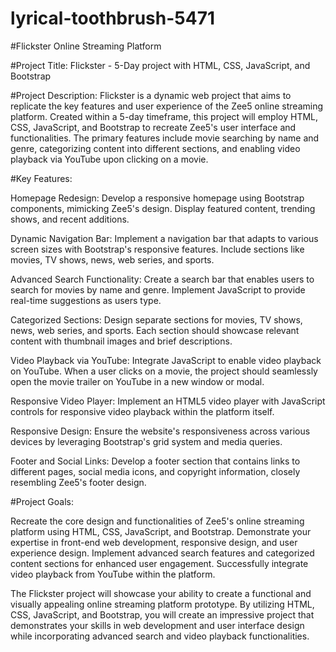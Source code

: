 # lyrical-toothbrush-5471
#Flickster Online Streaming Platform

#Project Title: Flickster - 5-Day project with HTML, CSS, JavaScript, and Bootstrap

#Project Description:
Flickster is a dynamic web project that aims to replicate the key features and user experience of the Zee5 online streaming platform. Created within a 5-day timeframe, this project will employ HTML, CSS, JavaScript, and Bootstrap to recreate Zee5's user interface and functionalities. The primary features include movie searching by name and genre, categorizing content into different sections, and enabling video playback via YouTube upon clicking on a movie.

#Key Features:

Homepage Redesign: Develop a responsive homepage using Bootstrap components, mimicking Zee5's design. Display featured content, trending shows, and recent additions.

Dynamic Navigation Bar: Implement a navigation bar that adapts to various screen sizes with Bootstrap's responsive features. Include sections like movies, TV shows, news, web series, and sports.

Advanced Search Functionality: Create a search bar that enables users to search for movies by name and genre. Implement JavaScript to provide real-time suggestions as users type.

Categorized Sections: Design separate sections for movies, TV shows, news, web series, and sports. Each section should showcase relevant content with thumbnail images and brief descriptions.

Video Playback via YouTube: Integrate JavaScript to enable video playback on YouTube. When a user clicks on a movie, the project should seamlessly open the movie trailer on YouTube in a new window or modal.

Responsive Video Player: Implement an HTML5 video player with JavaScript controls for responsive video playback within the platform itself.

Responsive Design: Ensure the website's responsiveness across various devices by leveraging Bootstrap's grid system and media queries.

Footer and Social Links: Develop a footer section that contains links to different pages, social media icons, and copyright information, closely resembling Zee5's footer design.

#Project Goals:

Recreate the core design and functionalities of Zee5's online streaming platform using HTML, CSS, JavaScript, and Bootstrap.
Demonstrate your expertise in front-end web development, responsive design, and user experience design.
Implement advanced search features and categorized content sections for enhanced user engagement.
Successfully integrate video playback from YouTube within the platform.

The Flickster project will showcase your ability to create a functional and visually appealing online streaming platform prototype. By utilizing HTML, CSS, JavaScript, and Bootstrap, you will create an impressive project that demonstrates your skills in web development and user interface design while incorporating advanced search and video playback functionalities.




